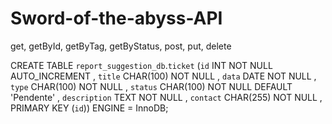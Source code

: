 ﻿# Sword-of-the-abyss-API
 
 get, getById, getByTag, getByStatus, post, put, delete
 
CREATE TABLE `report_suggestion_db`.`ticket` (`id` INT NOT NULL AUTO_INCREMENT , `title` CHAR(100) NOT NULL , `data` DATE NOT NULL , `type` CHAR(100) NOT NULL , `status` CHAR(100) NOT NULL DEFAULT 'Pendente' , `description` TEXT NOT NULL , `contact` CHAR(255) NOT NULL , PRIMARY KEY (`id`)) ENGINE = InnoDB;
